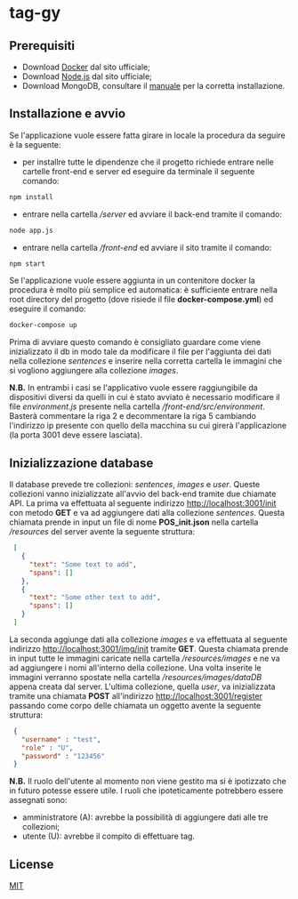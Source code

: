# tag-gy

## Prerequisiti

- Download [Docker](https://www.docker.com) dal sito ufficiale;
- Download [Node.js](https://nodejs.org/en/download/) dal sito ufficiale;
- Download MongoDB, consultare il [manuale](https://docs.mongodb.org/manual/installation/) per la corretta installazione.

## Installazione e avvio
Se l'applicazione vuole essere fatta girare in locale la procedura da seguire è la seguente:
- per installre tutte le dipendenze che il progetto richiede entrare nelle cartelle front-end e server ed eseguire da terminale il seguente comando:
```bash
npm install
```
- entrare nella cartella */server* ed avviare il back-end tramite il comando:
```bash
node app.js
```
- entrare nella cartella */front-end* ed avviare il sito tramite il comando:
```bash
npm start
```
Se l'applicazione vuole essere aggiunta in un contenitore docker la procedura è molto più semplice ed automatica: è sufficiente entrare nella root directory del progetto (dove risiede il file **docker-compose.yml**) ed eseguire il comando:
```bash
docker-compose up
```
Prima di avviare questo comando è consigliato guardare come viene inizializzato il db in modo tale da modificare il file per l'aggiunta dei dati nella collezione *sentences* e inserire nella corretta cartella le immagini che si vogliono aggiungere alla collezione *images*.

**N.B.** In entrambi i casi se l'applicativo vuole essere raggiungibile da dispositivi diversi da quelli in cui è stato avviato è necessario modificare il file *environment.js* presente nella cartella */front-end/src/environment*. Basterà commentare la riga 2 e decommentare la riga 5 cambiando l'indirizzo ip presente con quello della macchina su cui girerà l'applicazione (la porta 3001 deve essere lasciata).

## Inizializzazione database
Il database prevede tre collezioni: *sentences*, *images* e *user*. Queste collezioni vanno inizializzate all'avvio del back-end tramite due chiamate API.
La prima va effettuata al seguente indirizzo [http://localhost:3001/init](http://localhost:3001/init) con metodo **GET** e va ad aggiungere dati alla collezione *sentences*. Questa chiamata prende in input un file di nome **POS_init.json** nella cartella */resources* del server avente la seguente struttura:
 ```json
  [
    {
      "text": "Some text to add",
      "spans": []
    },
    {
      "text": "Some other text to add",
      "spans": []
    }
  ]
  ```
La seconda aggiunge dati alla collezione *images* e va effettuata al seguente indirizzo [http://localhost:3001/img/init](http://localhost:3001/img/init) tramite **GET**. Questa chiamata prende in input tutte le immagini caricate nella cartella */resources/images* e ne va ad aggiungere i nomi all'interno della collezione. Una volta inserite le immagini verranno spostate nella cartella */resources/images/dataDB* appena creata dal server.
L'ultima collezione, quella *user*, va inizializzata tramite una chiamata **POST** all'indirizzo [http://localhost:3001/register](http://localhost:3001/register) passando come corpo delle chiamata un oggetto avente la seguente struttura:
 ```json
  {
    "username" : "test",
    "role" : "U",
    "password" : "123456"
  }
  ```
**N.B.** Il ruolo dell'utente al momento non viene gestito ma si è ipotizzato che in futuro potesse essere utile. I ruoli che ipoteticamente potrebbero essere assegnati sono:
- amministratore (A): avrebbe la possibilità di aggiungere dati alle tre collezioni;
- utente (U): avrebbe il compito di effettuare tag.

## License
[MIT](https://choosealicense.com/licenses/mit/)

